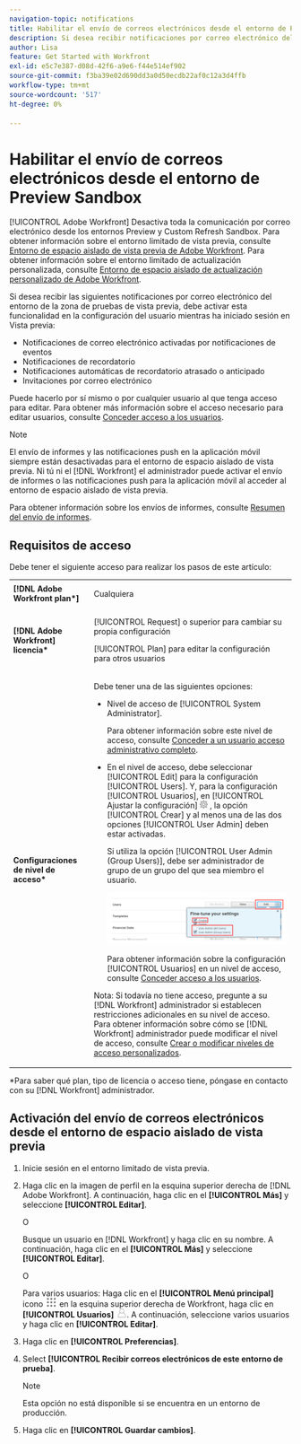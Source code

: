 ```yaml
---
navigation-topic: notifications
title: Habilitar el envío de correos electrónicos desde el entorno de Preview Sandbox
description: Si desea recibir notificaciones por correo electrónico del entorno de espacio aislado de vista previa, debe habilitar esta funcionalidad en la configuración de usuario mientras ha iniciado sesión en Vista previa.
author: Lisa
feature: Get Started with Workfront
exl-id: e5c7e387-d08d-42f6-a9e6-f44e514ef902
source-git-commit: f3ba39e02d690dd3a0d50ecdb22af0c12a3d4ffb
workflow-type: tm+mt
source-wordcount: '517'
ht-degree: 0%

---
```


# Habilitar el envío de correos electrónicos desde el entorno de Preview Sandbox

[!UICONTROL Adobe Workfront] Desactiva toda la comunicación por correo electrónico desde los entornos Preview y Custom Refresh Sandbox. Para obtener información sobre el entorno limitado de vista previa, consulte [Entorno de espacio aislado de vista previa de Adobe Workfront](../../administration-and-setup/set-up-workfront/workfront-testing-environments/wf-preview-sandbox-environment.md). Para obtener información sobre el entorno limitado de actualización personalizada, consulte [Entorno de espacio aislado de actualización personalizado de Adobe Workfront](../../administration-and-setup/set-up-workfront/workfront-testing-environments/wf-custom-refresh-sandbox-environment.md).

Si desea recibir las siguientes notificaciones por correo electrónico del entorno de la zona de pruebas de vista previa, debe activar esta funcionalidad en la configuración del usuario mientras ha iniciado sesión en Vista previa:

* Notificaciones de correo electrónico activadas por notificaciones de eventos
* Notificaciones de recordatorio
* Notificaciones automáticas de recordatorio atrasado o anticipado
* Invitaciones por correo electrónico

Puede hacerlo por sí mismo o por cualquier usuario al que tenga acceso para editar. Para obtener más información sobre el acceso necesario para editar usuarios, consulte [Conceder acceso a los usuarios](../../administration-and-setup/add-users/configure-and-grant-access/grant-access-other-users.md).

>[!NOTE]
>
>El envío de informes y las notificaciones push en la aplicación móvil siempre están desactivadas para el entorno de espacio aislado de vista previa. Ni tú ni el [!DNL Workfront] el administrador puede activar el envío de informes o las notificaciones push para la aplicación móvil al acceder al entorno de espacio aislado de vista previa.
>
>Para obtener información sobre los envíos de informes, consulte [Resumen del envío de informes](../../reports-and-dashboards/reports/creating-and-managing-reports/set-up-report-deliveries.md).

## Requisitos de acceso

Debe tener el siguiente acceso para realizar los pasos de este artículo:

<table style="table-layout:auto"> 
 <col> 
 </col> 
 <col> 
 </col> 
 <tbody> 
  <tr> 
   <td role="rowheader"><strong>[!DNL Adobe Workfront plan*]</strong></td> 
   <td> <p>Cualquiera</p> </td> 
  </tr> 
  <tr> 
   <td role="rowheader"><strong>[!DNL Adobe Workfront] licencia*</strong></td> 
   <td> <p>[!UICONTROL Request] o superior para cambiar su propia configuración</p> <p>[!UICONTROL Plan] para editar la configuración para otros usuarios</p> </td> 
  </tr> 
  <tr> 
   <td role="rowheader"><strong>Configuraciones de nivel de acceso*</strong></td> 
   <td> <p>Debe tener una de las siguientes opciones:</p> 
    <ul> 
     <li> <p>Nivel de acceso de [!UICONTROL System Administrator].</p> <p> Para obtener información sobre este nivel de acceso, consulte <a href="../../administration-and-setup/add-users/configure-and-grant-access/grant-a-user-full-administrative-access.md" class="MCXref xref">Conceder a un usuario acceso administrativo completo</a>. </p> </li> 
     <li> <p>En el nivel de acceso, debe seleccionar [!UICONTROL Edit] para la configuración [!UICONTROL Users]. Y, para la configuración [!UICONTROL Usuarios], en [!UICONTROL Ajustar la configuración] <img src="assets/gear-icon-in-access-levels.png"> , la opción [!UICONTROL Crear] y al menos una de las dos opciones [!UICONTROL User Admin] deben estar activadas. </p> <p>Si utiliza la opción [!UICONTROL User Admin (Group Users)], debe ser administrador de grupo de un grupo del que sea miembro el usuario.</p> <p> <img src="assets/access-req-users-350x101.png" style="width: 350;height: 101;"> </p> <p>Para obtener información sobre la configuración [!UICONTROL Usuarios] en un nivel de acceso, consulte <a href="../../administration-and-setup/add-users/configure-and-grant-access/grant-access-other-users.md" class="MCXref xref">Conceder acceso a los usuarios</a>.</p> </li> 
    </ul> <p>Nota: Si todavía no tiene acceso, pregunte a su [!DNL Workfront] administrador si establecen restricciones adicionales en su nivel de acceso. Para obtener información sobre cómo se [!DNL Workfront] administrador puede modificar el nivel de acceso, consulte <a href="../../administration-and-setup/add-users/configure-and-grant-access/create-modify-access-levels.md" class="MCXref xref">Crear o modificar niveles de acceso personalizados</a>.</p> </td> 
  </tr> 
 </tbody> 
</table>

&#42;Para saber qué plan, tipo de licencia o acceso tiene, póngase en contacto con su [!DNL Workfront] administrador.

## Activación del envío de correos electrónicos desde el entorno de espacio aislado de vista previa

1. Inicie sesión en el entorno limitado de vista previa.
1. Haga clic en la imagen de perfil en la esquina superior derecha de [!DNL Adobe Workfront]. A continuación, haga clic en el **[!UICONTROL Más]** y seleccione **[!UICONTROL Editar]**.

   O

   Busque un usuario en [!DNL Workfront] y haga clic en su nombre. A continuación, haga clic en el **[!UICONTROL Más]** y seleccione **[!UICONTROL Editar]**.

   O

   Para varios usuarios: Haga clic en el **[!UICONTROL Menú principal]** icono ![](assets/main-menu-icon.png) en la esquina superior derecha de Workfront, haga clic en **[!UICONTROL Usuarios]** ![](assets/users-icon-in-main-menu.png).  A continuación, seleccione varios usuarios y haga clic en **[!UICONTROL Editar]**.

1. Haga clic en **[!UICONTROL Preferencias]**.
1. Select **[!UICONTROL Recibir correos electrónicos de este entorno de prueba]**.

   >[!NOTE]
   >
   >Esta opción no está disponible si se encuentra en un entorno de producción.

1. Haga clic en **[!UICONTROL Guardar cambios]**.
